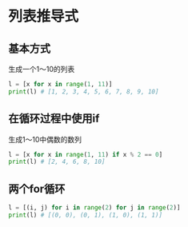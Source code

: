 # 列表推导式

## 基本方式

生成一个1～10的列表

```python
l = [x for x in range(1, 11)]
print(l) # [1, 2, 3, 4, 5, 6, 7, 8, 9, 10]
```

## 在循环过程中使用if

生成1～10中偶数的数列

```python
l = [x for x in range(1, 11) if x % 2 == 0]
print(l) # [2, 4, 6, 8, 10]
```

## 两个for循环

```python
l = [(i, j) for i in range(2) for j in range(2)]
print(l) # [(0, 0), (0, 1), (1, 0), (1, 1)]
```